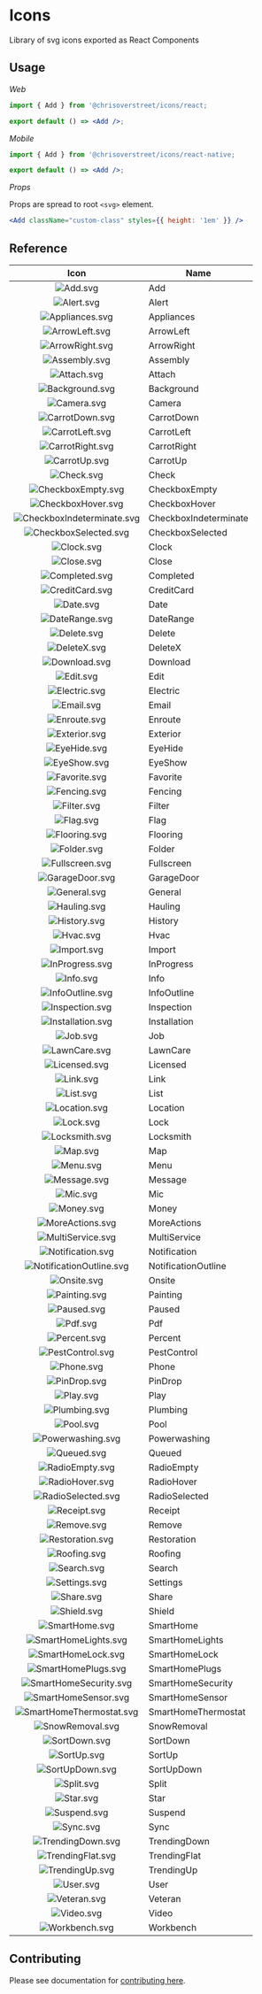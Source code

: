 
# Icons

Library of svg icons exported as React Components

## Usage

*Web*

```jsx
import { Add } from '@chrisoverstreet/icons/react;

export default () => <Add />;
```

*Mobile*

```jsx
import { Add } from '@chrisoverstreet/icons/react-native;

export default () => <Add />;
```

*Props*

Props are spread to root `<svg>` element.

```jsx
<Add className="custom-class" styles={{ height: '1em' }} />
```

## Reference

| Icon | Name |
| :-: | - |
| ![Add.svg](https://raw.githubusercontent.com/chrisoverstreet/icons/master/src/Add.svg) | Add |
| ![Alert.svg](https://raw.githubusercontent.com/chrisoverstreet/icons/master/src/Alert.svg) | Alert |
| ![Appliances.svg](https://raw.githubusercontent.com/chrisoverstreet/icons/master/src/Appliances.svg) | Appliances |
| ![ArrowLeft.svg](https://raw.githubusercontent.com/chrisoverstreet/icons/master/src/ArrowLeft.svg) | ArrowLeft |
| ![ArrowRight.svg](https://raw.githubusercontent.com/chrisoverstreet/icons/master/src/ArrowRight.svg) | ArrowRight |
| ![Assembly.svg](https://raw.githubusercontent.com/chrisoverstreet/icons/master/src/Assembly.svg) | Assembly |
| ![Attach.svg](https://raw.githubusercontent.com/chrisoverstreet/icons/master/src/Attach.svg) | Attach |
| ![Background.svg](https://raw.githubusercontent.com/chrisoverstreet/icons/master/src/Background.svg) | Background |
| ![Camera.svg](https://raw.githubusercontent.com/chrisoverstreet/icons/master/src/Camera.svg) | Camera |
| ![CarrotDown.svg](https://raw.githubusercontent.com/chrisoverstreet/icons/master/src/CarrotDown.svg) | CarrotDown |
| ![CarrotLeft.svg](https://raw.githubusercontent.com/chrisoverstreet/icons/master/src/CarrotLeft.svg) | CarrotLeft |
| ![CarrotRight.svg](https://raw.githubusercontent.com/chrisoverstreet/icons/master/src/CarrotRight.svg) | CarrotRight |
| ![CarrotUp.svg](https://raw.githubusercontent.com/chrisoverstreet/icons/master/src/CarrotUp.svg) | CarrotUp |
| ![Check.svg](https://raw.githubusercontent.com/chrisoverstreet/icons/master/src/Check.svg) | Check |
| ![CheckboxEmpty.svg](https://raw.githubusercontent.com/chrisoverstreet/icons/master/src/CheckboxEmpty.svg) | CheckboxEmpty |
| ![CheckboxHover.svg](https://raw.githubusercontent.com/chrisoverstreet/icons/master/src/CheckboxHover.svg) | CheckboxHover |
| ![CheckboxIndeterminate.svg](https://raw.githubusercontent.com/chrisoverstreet/icons/master/src/CheckboxIndeterminate.svg) | CheckboxIndeterminate |
| ![CheckboxSelected.svg](https://raw.githubusercontent.com/chrisoverstreet/icons/master/src/CheckboxSelected.svg) | CheckboxSelected |
| ![Clock.svg](https://raw.githubusercontent.com/chrisoverstreet/icons/master/src/Clock.svg) | Clock |
| ![Close.svg](https://raw.githubusercontent.com/chrisoverstreet/icons/master/src/Close.svg) | Close |
| ![Completed.svg](https://raw.githubusercontent.com/chrisoverstreet/icons/master/src/Completed.svg) | Completed |
| ![CreditCard.svg](https://raw.githubusercontent.com/chrisoverstreet/icons/master/src/CreditCard.svg) | CreditCard |
| ![Date.svg](https://raw.githubusercontent.com/chrisoverstreet/icons/master/src/Date.svg) | Date |
| ![DateRange.svg](https://raw.githubusercontent.com/chrisoverstreet/icons/master/src/DateRange.svg) | DateRange |
| ![Delete.svg](https://raw.githubusercontent.com/chrisoverstreet/icons/master/src/Delete.svg) | Delete |
| ![DeleteX.svg](https://raw.githubusercontent.com/chrisoverstreet/icons/master/src/DeleteX.svg) | DeleteX |
| ![Download.svg](https://raw.githubusercontent.com/chrisoverstreet/icons/master/src/Download.svg) | Download |
| ![Edit.svg](https://raw.githubusercontent.com/chrisoverstreet/icons/master/src/Edit.svg) | Edit |
| ![Electric.svg](https://raw.githubusercontent.com/chrisoverstreet/icons/master/src/Electric.svg) | Electric |
| ![Email.svg](https://raw.githubusercontent.com/chrisoverstreet/icons/master/src/Email.svg) | Email |
| ![Enroute.svg](https://raw.githubusercontent.com/chrisoverstreet/icons/master/src/Enroute.svg) | Enroute |
| ![Exterior.svg](https://raw.githubusercontent.com/chrisoverstreet/icons/master/src/Exterior.svg) | Exterior |
| ![EyeHide.svg](https://raw.githubusercontent.com/chrisoverstreet/icons/master/src/EyeHide.svg) | EyeHide |
| ![EyeShow.svg](https://raw.githubusercontent.com/chrisoverstreet/icons/master/src/EyeShow.svg) | EyeShow |
| ![Favorite.svg](https://raw.githubusercontent.com/chrisoverstreet/icons/master/src/Favorite.svg) | Favorite |
| ![Fencing.svg](https://raw.githubusercontent.com/chrisoverstreet/icons/master/src/Fencing.svg) | Fencing |
| ![Filter.svg](https://raw.githubusercontent.com/chrisoverstreet/icons/master/src/Filter.svg) | Filter |
| ![Flag.svg](https://raw.githubusercontent.com/chrisoverstreet/icons/master/src/Flag.svg) | Flag |
| ![Flooring.svg](https://raw.githubusercontent.com/chrisoverstreet/icons/master/src/Flooring.svg) | Flooring |
| ![Folder.svg](https://raw.githubusercontent.com/chrisoverstreet/icons/master/src/Folder.svg) | Folder |
| ![Fullscreen.svg](https://raw.githubusercontent.com/chrisoverstreet/icons/master/src/Fullscreen.svg) | Fullscreen |
| ![GarageDoor.svg](https://raw.githubusercontent.com/chrisoverstreet/icons/master/src/GarageDoor.svg) | GarageDoor |
| ![General.svg](https://raw.githubusercontent.com/chrisoverstreet/icons/master/src/General.svg) | General |
| ![Hauling.svg](https://raw.githubusercontent.com/chrisoverstreet/icons/master/src/Hauling.svg) | Hauling |
| ![History.svg](https://raw.githubusercontent.com/chrisoverstreet/icons/master/src/History.svg) | History |
| ![Hvac.svg](https://raw.githubusercontent.com/chrisoverstreet/icons/master/src/Hvac.svg) | Hvac |
| ![Import.svg](https://raw.githubusercontent.com/chrisoverstreet/icons/master/src/Import.svg) | Import |
| ![InProgress.svg](https://raw.githubusercontent.com/chrisoverstreet/icons/master/src/InProgress.svg) | InProgress |
| ![Info.svg](https://raw.githubusercontent.com/chrisoverstreet/icons/master/src/Info.svg) | Info |
| ![InfoOutline.svg](https://raw.githubusercontent.com/chrisoverstreet/icons/master/src/InfoOutline.svg) | InfoOutline |
| ![Inspection.svg](https://raw.githubusercontent.com/chrisoverstreet/icons/master/src/Inspection.svg) | Inspection |
| ![Installation.svg](https://raw.githubusercontent.com/chrisoverstreet/icons/master/src/Installation.svg) | Installation |
| ![Job.svg](https://raw.githubusercontent.com/chrisoverstreet/icons/master/src/Job.svg) | Job |
| ![LawnCare.svg](https://raw.githubusercontent.com/chrisoverstreet/icons/master/src/LawnCare.svg) | LawnCare |
| ![Licensed.svg](https://raw.githubusercontent.com/chrisoverstreet/icons/master/src/Licensed.svg) | Licensed |
| ![Link.svg](https://raw.githubusercontent.com/chrisoverstreet/icons/master/src/Link.svg) | Link |
| ![List.svg](https://raw.githubusercontent.com/chrisoverstreet/icons/master/src/List.svg) | List |
| ![Location.svg](https://raw.githubusercontent.com/chrisoverstreet/icons/master/src/Location.svg) | Location |
| ![Lock.svg](https://raw.githubusercontent.com/chrisoverstreet/icons/master/src/Lock.svg) | Lock |
| ![Locksmith.svg](https://raw.githubusercontent.com/chrisoverstreet/icons/master/src/Locksmith.svg) | Locksmith |
| ![Map.svg](https://raw.githubusercontent.com/chrisoverstreet/icons/master/src/Map.svg) | Map |
| ![Menu.svg](https://raw.githubusercontent.com/chrisoverstreet/icons/master/src/Menu.svg) | Menu |
| ![Message.svg](https://raw.githubusercontent.com/chrisoverstreet/icons/master/src/Message.svg) | Message |
| ![Mic.svg](https://raw.githubusercontent.com/chrisoverstreet/icons/master/src/Mic.svg) | Mic |
| ![Money.svg](https://raw.githubusercontent.com/chrisoverstreet/icons/master/src/Money.svg) | Money |
| ![MoreActions.svg](https://raw.githubusercontent.com/chrisoverstreet/icons/master/src/MoreActions.svg) | MoreActions |
| ![MultiService.svg](https://raw.githubusercontent.com/chrisoverstreet/icons/master/src/MultiService.svg) | MultiService |
| ![Notification.svg](https://raw.githubusercontent.com/chrisoverstreet/icons/master/src/Notification.svg) | Notification |
| ![NotificationOutline.svg](https://raw.githubusercontent.com/chrisoverstreet/icons/master/src/NotificationOutline.svg) | NotificationOutline |
| ![Onsite.svg](https://raw.githubusercontent.com/chrisoverstreet/icons/master/src/Onsite.svg) | Onsite |
| ![Painting.svg](https://raw.githubusercontent.com/chrisoverstreet/icons/master/src/Painting.svg) | Painting |
| ![Paused.svg](https://raw.githubusercontent.com/chrisoverstreet/icons/master/src/Paused.svg) | Paused |
| ![Pdf.svg](https://raw.githubusercontent.com/chrisoverstreet/icons/master/src/Pdf.svg) | Pdf |
| ![Percent.svg](https://raw.githubusercontent.com/chrisoverstreet/icons/master/src/Percent.svg) | Percent |
| ![PestControl.svg](https://raw.githubusercontent.com/chrisoverstreet/icons/master/src/PestControl.svg) | PestControl |
| ![Phone.svg](https://raw.githubusercontent.com/chrisoverstreet/icons/master/src/Phone.svg) | Phone |
| ![PinDrop.svg](https://raw.githubusercontent.com/chrisoverstreet/icons/master/src/PinDrop.svg) | PinDrop |
| ![Play.svg](https://raw.githubusercontent.com/chrisoverstreet/icons/master/src/Play.svg) | Play |
| ![Plumbing.svg](https://raw.githubusercontent.com/chrisoverstreet/icons/master/src/Plumbing.svg) | Plumbing |
| ![Pool.svg](https://raw.githubusercontent.com/chrisoverstreet/icons/master/src/Pool.svg) | Pool |
| ![Powerwashing.svg](https://raw.githubusercontent.com/chrisoverstreet/icons/master/src/Powerwashing.svg) | Powerwashing |
| ![Queued.svg](https://raw.githubusercontent.com/chrisoverstreet/icons/master/src/Queued.svg) | Queued |
| ![RadioEmpty.svg](https://raw.githubusercontent.com/chrisoverstreet/icons/master/src/RadioEmpty.svg) | RadioEmpty |
| ![RadioHover.svg](https://raw.githubusercontent.com/chrisoverstreet/icons/master/src/RadioHover.svg) | RadioHover |
| ![RadioSelected.svg](https://raw.githubusercontent.com/chrisoverstreet/icons/master/src/RadioSelected.svg) | RadioSelected |
| ![Receipt.svg](https://raw.githubusercontent.com/chrisoverstreet/icons/master/src/Receipt.svg) | Receipt |
| ![Remove.svg](https://raw.githubusercontent.com/chrisoverstreet/icons/master/src/Remove.svg) | Remove |
| ![Restoration.svg](https://raw.githubusercontent.com/chrisoverstreet/icons/master/src/Restoration.svg) | Restoration |
| ![Roofing.svg](https://raw.githubusercontent.com/chrisoverstreet/icons/master/src/Roofing.svg) | Roofing |
| ![Search.svg](https://raw.githubusercontent.com/chrisoverstreet/icons/master/src/Search.svg) | Search |
| ![Settings.svg](https://raw.githubusercontent.com/chrisoverstreet/icons/master/src/Settings.svg) | Settings |
| ![Share.svg](https://raw.githubusercontent.com/chrisoverstreet/icons/master/src/Share.svg) | Share |
| ![Shield.svg](https://raw.githubusercontent.com/chrisoverstreet/icons/master/src/Shield.svg) | Shield |
| ![SmartHome.svg](https://raw.githubusercontent.com/chrisoverstreet/icons/master/src/SmartHome.svg) | SmartHome |
| ![SmartHomeLights.svg](https://raw.githubusercontent.com/chrisoverstreet/icons/master/src/SmartHomeLights.svg) | SmartHomeLights |
| ![SmartHomeLock.svg](https://raw.githubusercontent.com/chrisoverstreet/icons/master/src/SmartHomeLock.svg) | SmartHomeLock |
| ![SmartHomePlugs.svg](https://raw.githubusercontent.com/chrisoverstreet/icons/master/src/SmartHomePlugs.svg) | SmartHomePlugs |
| ![SmartHomeSecurity.svg](https://raw.githubusercontent.com/chrisoverstreet/icons/master/src/SmartHomeSecurity.svg) | SmartHomeSecurity |
| ![SmartHomeSensor.svg](https://raw.githubusercontent.com/chrisoverstreet/icons/master/src/SmartHomeSensor.svg) | SmartHomeSensor |
| ![SmartHomeThermostat.svg](https://raw.githubusercontent.com/chrisoverstreet/icons/master/src/SmartHomeThermostat.svg) | SmartHomeThermostat |
| ![SnowRemoval.svg](https://raw.githubusercontent.com/chrisoverstreet/icons/master/src/SnowRemoval.svg) | SnowRemoval |
| ![SortDown.svg](https://raw.githubusercontent.com/chrisoverstreet/icons/master/src/SortDown.svg) | SortDown |
| ![SortUp.svg](https://raw.githubusercontent.com/chrisoverstreet/icons/master/src/SortUp.svg) | SortUp |
| ![SortUpDown.svg](https://raw.githubusercontent.com/chrisoverstreet/icons/master/src/SortUpDown.svg) | SortUpDown |
| ![Split.svg](https://raw.githubusercontent.com/chrisoverstreet/icons/master/src/Split.svg) | Split |
| ![Star.svg](https://raw.githubusercontent.com/chrisoverstreet/icons/master/src/Star.svg) | Star |
| ![Suspend.svg](https://raw.githubusercontent.com/chrisoverstreet/icons/master/src/Suspend.svg) | Suspend |
| ![Sync.svg](https://raw.githubusercontent.com/chrisoverstreet/icons/master/src/Sync.svg) | Sync |
| ![TrendingDown.svg](https://raw.githubusercontent.com/chrisoverstreet/icons/master/src/TrendingDown.svg) | TrendingDown |
| ![TrendingFlat.svg](https://raw.githubusercontent.com/chrisoverstreet/icons/master/src/TrendingFlat.svg) | TrendingFlat |
| ![TrendingUp.svg](https://raw.githubusercontent.com/chrisoverstreet/icons/master/src/TrendingUp.svg) | TrendingUp |
| ![User.svg](https://raw.githubusercontent.com/chrisoverstreet/icons/master/src/User.svg) | User |
| ![Veteran.svg](https://raw.githubusercontent.com/chrisoverstreet/icons/master/src/Veteran.svg) | Veteran |
| ![Video.svg](https://raw.githubusercontent.com/chrisoverstreet/icons/master/src/Video.svg) | Video |
| ![Workbench.svg](https://raw.githubusercontent.com/chrisoverstreet/icons/master/src/Workbench.svg) | Workbench |


## Contributing

Please see documentation for [contributing here](./CONTRIBUTING.md).
